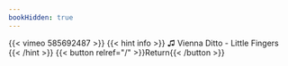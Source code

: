 ```yaml
---
bookHidden: true
---
```


{{< vimeo 585692487 >}}
{{< hint info >}}
♫ Vienna Ditto - Little Fingers
{{< /hint >}}
{{< button relref="/" >}}Return{{< /button >}}
